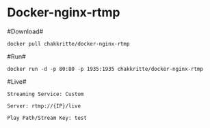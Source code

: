 # Docker-nginx-rtmp

#Download#

    docker pull chakkritte/docker-nginx-rtmp

#Run#

    docker run -d -p 80:80 -p 1935:1935 chakkritte/docker-nginx-rtmp

#Live#

    Streaming Service: Custom

    Server: rtmp://{IP}/live

    Play Path/Stream Key: test
